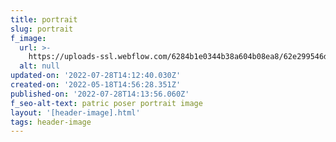 ```yaml
---
title: portrait
slug: portrait
f_image:
  url: >-
    https://uploads-ssl.webflow.com/6284b1e0344b38a604b08ea8/62e299546de797fd3b182874_poser---0072.jpg
  alt: null
updated-on: '2022-07-28T14:12:40.030Z'
created-on: '2022-05-18T14:56:28.351Z'
published-on: '2022-07-28T14:13:56.060Z'
f_seo-alt-text: patric poser portrait image
layout: '[header-image].html'
tags: header-image
---
```



